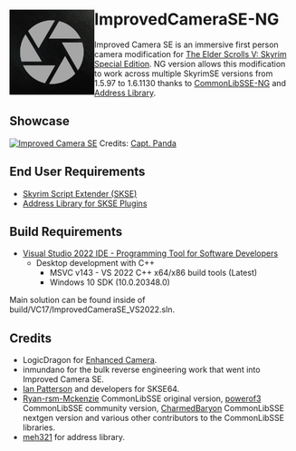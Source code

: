 # <img align="left" width="150" height="150" src="https://github.com/ArranzCNL/ImprovedCameraSE-NG/blob/main/assets/Artwork/ic_logo2.png"> ImprovedCameraSE-NG

Improved Camera SE is an immersive first person camera modification for [The Elder Scrolls V: Skyrim Special Edition](https://store.steampowered.com/app/489830/The_Elder_Scrolls_V_Skyrim_Special_Edition/).
NG version allows this modification to work across multiple SkyrimSE versions from 1.5.97 to 1.6.1130 thanks to [CommonLibSSE-NG](https://github.com/CharmedBaryon/CommonLibSSE-NG) and [Address Library](https://github.com/meh321/AddressLibraryDatabase).

## Showcase
[![Improved Camera SE](https://img.youtube.com/vi/SGQNoSJBfSk/maxresdefault.jpg)](https://www.youtube.com/watch?v=SGQNoSJBfSk "Improved Camera SE")
Credits: [Capt. Panda](https://www.youtube.com/@CaptPanda)

## End User Requirements
* [Skyrim Script Extender (SKSE)](https://skse.silverlock.org/)
* [Address Library for SKSE Plugins](https://www.nexusmods.com/skyrimspecialedition/mods/32444)

## Build Requirements
* [Visual Studio 2022 IDE - Programming Tool for Software Developers](https://visualstudio.microsoft.com/vs/)
  * Desktop development with C++
    * MSVC v143 - VS 2022 C++ x64/x86 build tools (Latest)
	* Windows 10 SDK (10.0.20348.0)

Main solution can be found inside of build/VC17/ImprovedCameraSE_VS2022.sln.

## Credits
* LogicDragon for [Enhanced Camera](https://www.nexusmods.com/skyrim/mods/57859/).
* inmundano for the bulk reverse engineering work that went into Improved Camera SE.
* [Ian Patterson](https://github.com/ianpatt/skse64) and developers for SKSE64.
* [Ryan-rsm-Mckenzie](https://github.com/Ryan-rsm-McKenzie/CommonLibSSE) CommonLibSSE original version, [powerof3](https://github.com/powerof3/CommonLibSSE) CommonLibSSE community version, [CharmedBaryon](https://github.com/CharmedBaryon/CommonLibSSE-NG) CommonLibSSE nextgen version and various other contributors to the CommonLibSSE libraries.
* [meh321](https://github.com/meh321) for address library.
